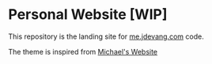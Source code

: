 # Personal Website [WIP]

This repository is the landing site for [me.jdevang.com](https://me.jdevang.com) code.

The theme is inspired from [Michael's Website](https://github.com/mah51/michael-hall.me)
